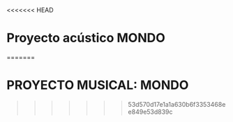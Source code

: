 <<<<<<< HEAD
# Proyecto acústico MONDO
=======
# PROYECTO MUSICAL: MONDO
>>>>>>> 53d570d17e1a1a630b6f3353468ee849e53d839c
